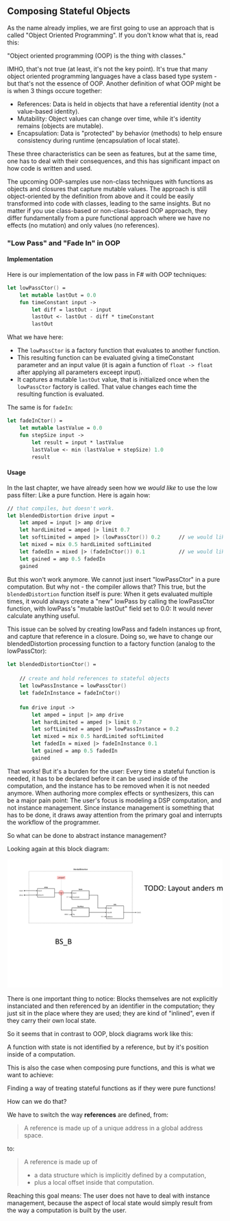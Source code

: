 
## Composing Stateful Objects

As the name already implies, we are first going to use an approach that is called "Object Oriented Programming". If you don't know what that is, read this:

<excurs data-name="OOP">

"Object oriented programming (OOP) is the thing with classes."

IMHO, that's not true (at least, it's not the key point). It's true that many object oriented programming languages have a class based type system - but that's not the essence of OOP. Another definition of what OOP might be is when 3 things occure together:

* References: Data is held in objects that have a referential identity (not a value-based identity).
* Mutability: Object values can change over time, while it's identity remains (objects are mutable).
* Encapsulation: Data is "protected" by behavior (methods) to help ensure consistency during runtime (encapsulation of local state).

These three characteristics can be seen as features, but at the same time, one has to deal with their consequences, and this has significant impact on how code is written and used.

</excurs>

The upcoming OOP-samples use non-class techniques with functions as objects and closures that capture mutable values. The approach is still object-oriented by the definition from above and it could be easily transformed into code with classes, leading to the same insights. But no matter if you use class-based or non-class-based OOP approach, they differ fundamentally from a pure functional approach where we have no effects (no mutation) and only values (no references).

### "Low Pass" and "Fade In" in OOP

#### Implementation

Here is our implementation of the low pass in F# with OOP techniques:

```fsharp
let lowPassCtor() =
    let mutable lastOut = 0.0
    fun timeConstant input ->
        let diff = lastOut - input
        lastOut <- lastOut - diff * timeConstant
        lastOut
```

What we have here:

* The `lowPassCtor` is a factory function that evaluates to another function.
* This resulting function can be evaluated giving a timeConstant parameter and an input value (it is again a function of `float -> float` after applying all parameters exceept input).
* It captures a mutable `lastOut` value, that is initialized once when the `lowPassCtor` factory is called. That value changes each time the resulting function is evaluated.

The same is for `fadeIn`:

```fsharp
let fadeInCtor() =
    let mutable lastValue = 0.0
    fun stepSize input ->
        let result = input * lastValue
        lastValue <- min (lastValue + stepSize) 1.0
        result
```

#### Usage

In the last chapter, we have already seen how we _would like_ to use the low pass filter: Like a pure function. Here is again how:

```fsharp
// that compiles, but doesn't work.    
let blendedDistortion drive input =
    let amped = input |> amp drive
    let hardLimited = amped |> limit 0.7
    let softLimited = amped |> (lowPassCtor()) 0.2      // we would like to use lowPassCtor
    let mixed = mix 0.5 hardLimited softLimited
    let fadedIn = mixed |> (fadeInCtor()) 0.1           // we would like to use fadeInCtor
    let gained = amp 0.5 fadedIn
    gained
```

But this won't work anymore. We cannot just insert "lowPassCtor" in a pure computation. But why not - the compiler allows that? This true, but the `blendedDistortion` function itself is pure: When it gets evaluated multiple times, it would always create a "new" lowPass by calling the lowPassCtor function, with lowPass's "mutable lastOut" field set to 0.0: It would never calculate anything useful.

This issue can be solved by creating lowPass and fadeIn instances up front, and capture that reference in a closure. Doing so, we have to change our blendedDistortion processing function to a factory function (analog to the lowPassCtor):

```fsharp
let blendedDistortionCtor() =

    // create and hold references to stateful objects
    let lowPassInstance = lowPassCtor()
    let fadeInInstance = fadeInCtor()

    fun drive input ->
        let amped = input |> amp drive
        let hardLimited = amped |> limit 0.7
        let softLimited = amped |> lowPassInstance = 0.2
        let mixed = mix 0.5 hardLimited softLimited
        let fadedIn = mixed |> fadeInInstance 0.1
        let gained = amp 0.5 fadedIn
        gained
```

That works! But it's a burden for the user: Every time a stateful function is needed, it has to be declared before it can be used inside of the computation, and the instance has to be removed when it is not needed anymore. When authoring more complex effects or synthesizers, this can be a major pain point: The user's focus is modeling a DSP computation, and not instance management. Since instance management is something that has to be done, it draws away attention from the primary goal and interrupts the workflow of the programmer.

So what can be done to abstract instance management?

Looking again at this block diagram:

![Block diagram B](./Folie3.png)

There is one important thing to notice: Blocks themselves are not explicitly instanciated and then referenced by an identifier in the computation; they just sit in the place where they are used; they are kind of "inlined", even if they carry their own local state.

So it seems that in contrast to OOP, block diagrams work like this:

<statement>A function with state is not identified by a reference, but by it's position inside of a computation.</statement>

This is also the case when composing pure functions, and this is what we want to achieve:

<statement>Finding a way of treating stateful functions as if they were pure functions!</statement>

How can we do that?

We have to switch the way **references** are defined, from:

> A reference is made up of a unique address in a global address space.

to:

> A reference is made up of
>    * a data structure which is implicitly defined by a computation,
>    * plus a local offset inside that computation.

Reaching this goal means: The user does not have to deal with instance management, because the aspect of local state would simply result from the way a computation is built by the user.
